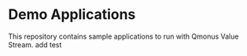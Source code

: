 # Demo Applications

This repository contains sample applications to run with Qmonus Value Stream.
add test
